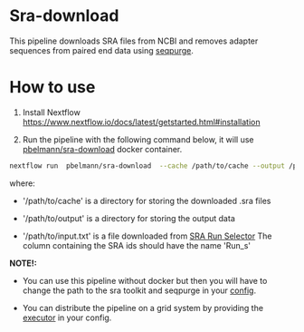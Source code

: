 # Sra-download

This pipeline downloads SRA files from NCBI and removes adapter sequences from paired end data using [seqpurge](https://www.ncbi.nlm.nih.gov/pubmed/27161244).

# How to use

1. Install Nextflow https://www.nextflow.io/docs/latest/getstarted.html#installation

2. Run the pipeline with the following command below, it will use [pbelmann/sra-download](https://hub.docker.com/r/pbelmann/sra-download/) docker container.

~~~BASH
nextflow run  pbelmann/sra-download  --cache /path/to/cache --output /path/to/output --input /path/to/input.txt -with-trace -with-timeline -with-docker pbelmann/sra-download
~~~

   where:
   
 * '/path/to/cache' is a directory for storing the downloaded .sra files
    
 * '/path/to/output' is a directory for storing the output data
       
 * '/path/to/input.txt' is a file downloaded from [SRA Run Selector](https://www.ncbi.nlm.nih.gov/Traces/study/)
          The column containing the SRA ids should have the name 'Run_s' 


**NOTE!:** 
 
 * You can use this pipeline without docker but then you will have to change the path to the sra toolkit and seqpurge in your [config](https://github.com/pbelmann/sra-download/blob/master/nextflow.config).
 
 * You can distribute the pipeline on a grid system by providing the [executor](https://www.nextflow.io/docs/latest/executor.html) in your config.
